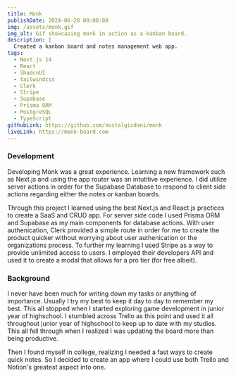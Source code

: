 ```yaml
---
title: Monk
publishDate: 2024-06-28 00:00:00
img: /assets/monk.gif
img_alt: Gif showcasing monk in action as a kanban board.
description: |
  Created a kanban board and notes management web app.
tags:
  - Next.js 14
  - React
  - ShadcnUI
  - tailwindcss
  - Clerk
  - Stripe
  - Supabase
  - Prisma ORM
  - PostgreSQL
  - TypeScript
githubLink: https://github.com/nostalgicdani/monk
liveLink: https://monk-board.com
---
```


### Development

Developing Monk was a great experience. Learning a new framework such as Next.js and using the app router was an intutitive experience. I did utilize server actions in order for the Supabase Database to respond to client side actions regarding either the notes or kanban boards.

Through this project I learned using the best Next.js and React.js practices to create a SaaS and CRUD app. For server side code I used Prisma ORM and Supabase as my main components for database actions. With user authenication, Clerk provided a simple route in order for me to create the product quicker without worrying about user authenication or the organizations process. To further my learning I used Stripe as a way to provide unlimited access to users. I employed their developers API and used it to create a modal that allows for a pro tier (for free albeit).

### Background

I never have been much for writing down my tasks or anything of importance. Usually I try my best to keep it day to day to remember my best. This all stopped when I started exploring game development in junior year of highschool. I stumbled across Trello as this point and used it all throughout junior year of highschool to keep up to date with my studies. This all fell through when I realized I was updating the board more than being productive.

Then I found myself in college, realizing I needed a fast ways to create quick notes. So I decided to create an app where I could use both Trello and Notion's greatest aspect into one.
